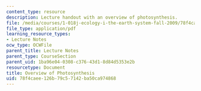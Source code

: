 ```yaml
---
content_type: resource
description: Lecture handout with an overview of photosynthesis.
file: /media/courses/1-018j-ecology-i-the-earth-system-fall-2009/78f4caee126b79c57142ba50ca974868_MIT1_018JF09_lec03_Photo.pdf
file_type: application/pdf
learning_resource_types:
- Lecture Notes
ocw_type: OCWFile
parent_title: Lecture Notes
parent_type: CourseSection
parent_uid: 1ba96e04-0308-c376-43d1-8d84d5353e2b
resourcetype: Document
title: Overview of Photosynthesis
uid: 78f4caee-126b-79c5-7142-ba50ca974868
---
```

